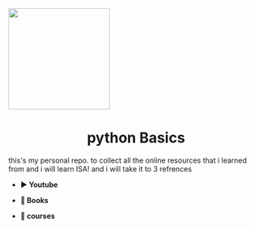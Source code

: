 <img src= "https://upload.wikimedia.org/wikipedia/commons/thumb/c/c3/Python-logo-notext.svg/1869px-Python-logo-notext.svg.png" align= "center" width = "200px">
<h1 align = "center">python Basics</h1>

this's my personal repo. to collect all the online resources that i learned from and i will learn ISA!
and i will take it to 3 refrences 

- **▶️ Youtube**

- **📗 Books**

- **📀 courses**